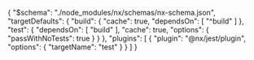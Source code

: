 {
    "$schema": "./node_modules/nx/schemas/nx-schema.json",
    "targetDefaults": {
        "build": {
            "cache": true,
            "dependsOn": [
                "^build"
            ]
        },
        "test": {
            "dependsOn": [
                "build"
            ],
            "cache": true,
            "options": {
                "passWithNoTests": true
            }
        }
    },
    "plugins": [
        {
            "plugin": "@nx/jest/plugin",
            "options": {
                "targetName": "test"
            }
        }
    ]
}